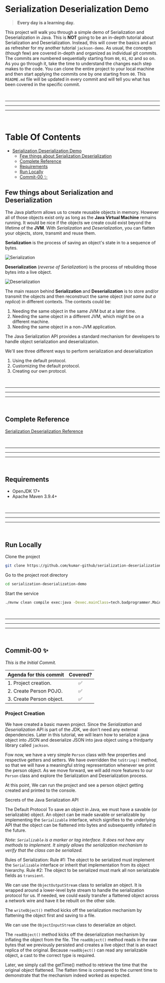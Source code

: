 # Serialization Deserialization Demo
> **Every day is a learning day.**

This project will walk you through a simple demo of Serialization and Deserialization in Java. This is **NOT** going to be an in-depth tutorial about Serialization and Deserialization. Instead, this will cover the basics and act as refresher for my another tutorial `jackson-demo`. As usual, the concepts (though few) are covered in-depth and organized as individual git commits. The commits are numbered sequentially starting from `00`, `01`, `02` and so on. As you go through it, take the time to understand the changes each step makes to the code. You can clone the entire project to your local machine and then start applying the commits one by one starting from `00`. This `README.md` file will be updated in every commit and will tell you what has been covered in the specific commit.

<br/>

---

---

---

<br/>

Table Of Contents
=================

* [Serialization Deserialization Demo](#serialization-deserialization-demo)
  * [Few things about Serialization Deserialization](#few-things-about-serialization-and-deserialization)
  * [Complete Reference](#complete-reference)
  * [Requirements](#requirements)
  * [Run Locally](#run-locally)
  * [Commit-00 :sparkles:](#commit-00-sparkles)
   
## Few things about Serialization and Deserialization

The Java platform allows us to create reusable objects in memory. However all of those objects exist only as long as the **Java Virtual Machine** remains running. It would be nice if the objects we create could exist beyond the lifetime of the **JVM**. With *Serialization* and *Deserialization*, you can flatten your objects, store, transmit and reuse them.

**Serialization** is the process of saving an object's state in to a sequence of bytes.

![Serialization](https://github.com/kumar-github/tutorial-resources/assets/2657313/e2a74b2c-23ce-42b6-badf-bceb4c89a3c5)

**Deserialization** (*reverse of Serialization*) is the process of rebuilding those bytes into a live object.

![Deserialization](https://github.com/kumar-github/tutorial-resources/assets/2657313/2915c8ab-2450-4d88-9c07-06c63340f1e0)

The main reason behind **Serialization** and **Deserialization** is to store and/or transmit the objects and then reconstruct the same object (*not same but a replica*) in different contexts. The contexts could be:
1. Needing the same object in the same JVM but at a later time.
2. Needing the same object in a different JVM, which might be on a different machine.
3. Needing the same object in a non-JVM application.

The Java Serialization API provides a standard mechanism for developers to handle object serialization and deserialization.

We'll see three different ways to perform serialization and deserialization
1. Using the default protocol.
2. Customizing the default protocol.
3. Creating our own protocol.

<br/>

---

---

---

<br/>

## Complete Reference

[Serialization Deserialization Reference](https://docs.oracle.com/javase/8/docs/platform/serialization/spec/serialTOC.html)

<br/>

---

---

---

<br/>

## Requirements

* OpenJDK 17+
* Apache Maven 3.9.4+

<br/>

---

---

---

<br/>

## Run Locally

Clone the project

```bash
git clone https://github.com/kumar-github/serialization-deserialization-demo
```

Go to the project root directory

```bash
cd serialization-deserialization-demo
```

Start the service

```bash
./mvnw clean compile exec:java -Dexec.mainClass=tech.badprogrammer.Main
```

<br/>

---

---

---

<br/>

## Commit-00 :sparkles:

*This is the Initial Commit.*

| **Agenda for this commit**                                      |      Covered?      |
|-----------------------------------------------------------------|:------------------:|
| 1. Project creation.                 | :white_check_mark: |
| 2. Create Person POJO.                        | :white_check_mark: |
| 3. Create Person object.                        | :white_check_mark: |

### Project Creation

We have created a basic maven project. Since the *Serialization* and *Deserialization* API is part of the JDK, we don't need any external dependencies. Later in this tutorial, we will learn how to serialize a java object into JSON and deserialize JSON into java object using a thirdparty library called `jackson`.

Fow now, we have a very simple `Person` class with few properties and respective getters and setters. We have overridden the `toString()` method, so that we will have a meaningful string representation whenever we print the person object. As we move forward, we will add more features to our `Person` class and explore the Serialization and Deserialization process.

At this point, We can run the project and see a person object getting created and printed to the console.

Secrets of the Java Serialization API

The Default Protocol
To save an object in Java, we must have a savable (or serializable) object. An object can be made savable or serializable by implementing the `Serializable` interface, which signifies to the underlying API that the object can be flattened into bytes and subsequently inflated in the future.

*Note: `Serializable` is a marker or tag interface. It does not have any methods to implement. It simply allows the serialization mechanism to verify that the class can be serialized.*

Rules of Serialization:
Rule #1: The object to be serialized must implement the `Serializable` interface or inherit that implementation from its object hierarchy.
Rule #2: The object to be serialized must mark all non serializable fields as `transient`.

We can use the `ObjectOutputStream` class to serialize an object. It is wrapped around a lower-level byte stream to handle the serialization protocol for us. If needed, we could easily transfer a flattened object across a network wire and have it be rebuilt on the other side.

The `writeObject()` method kicks off the serialization mechanism by flattening the object first and saving to a file.

We can use the `ObjectInputStream` class to deserialize an object.

The `readObject()` method kicks off the deserialization mechanism by inflating the object from the file. The `readObject()` method reads in the raw bytes that we previously persisted and creates a live object that is an exact replica of the original. Because `readObject()` can read any serializable object, a cast to the correct type is required.

Later, we simply call the getTime() method to retrieve the time that the original object flattened. The flatten time is compared to the current time to demonstrate that the mechanism indeed worked as expected.
